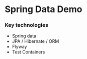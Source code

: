 # Spring Data Demo

### Key technologies 
* Spring data
* JPA / Hibernate / ORM
* Flyway
* Test Containers
